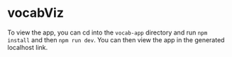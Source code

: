 # vocabViz

To view the app, you can cd into the `vocab-app` directory and run `npm install` and then `npm run dev`. You can then view the app in the generated localhost link.
